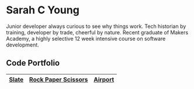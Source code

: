 # Sarah C Young

Junior developer always curious to see why things work. Tech historian by training, developer by trade, cheerful by nature. Recent graduate of Makers Academy, a highly selective 12 week intensive course on software development.

## Code Portfolio

| [Slate](https://github.com/slateapp/slate) | [Rock Paper Scissors](https://github.com/sarahseewhy/RockPaperScissors) | [Airport](https://github.com/sarahseewhy/airport) |
|---|---|---|